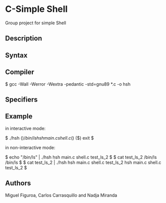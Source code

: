 # C-Simple Shell

Group project for simple Shell

## Description


## Syntax

## Compiler

$ gcc -Wall -Werror -Wextra -pedantic -std=gnu89 *.c -o hsh

## Specifiers

## Example

in interactive mode:

$ ./hsh
($) /bin/ls
hsh main.c shell.c
($)
($) exit
$

in non-interactive mode:

$ echo "/bin/ls" | ./hsh
hsh main.c shell.c test_ls_2
$
$ cat test_ls_2
/bin/ls
/bin/ls
$
$ cat test_ls_2 | ./hsh
hsh main.c shell.c test_ls_2
hsh main.c shell.c test_ls_2
$

## Authors

Miguel Figuroa, Carlos Carrasquillo and Nadja Miranda
